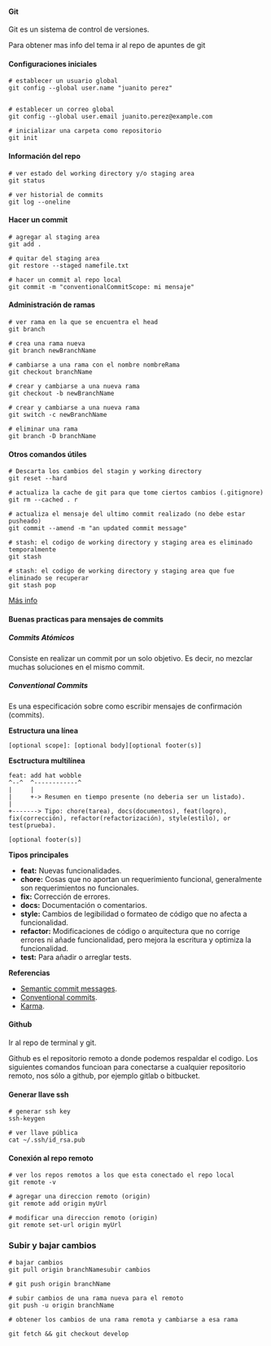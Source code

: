 #### Git

Git es un sistema de control de versiones.

Para obtener mas info del tema ir al repo de apuntes de git

#### Configuraciones iniciales

```
# establecer un usuario global
git config --global user.name "juanito perez"


# establecer un correo global
git config --global user.email juanito.perez@example.com

# inicializar una carpeta como repositorio
git init
```

#### Información del repo

```
# ver estado del working directory y/o staging area
git status

# ver historial de commits
git log --oneline
```

#### Hacer un commit

```
# agregar al staging area
git add .

# quitar del staging area
git restore --staged namefile.txt

# hacer un commit al repo local
git commit -m "conventionalCommitScope: mi mensaje"

```

#### Administración de ramas

```
# ver rama en la que se encuentra el head
git branch 

# crea una rama nueva
git branch newBranchName 

# cambiarse a una rama con el nombre nombreRama
git checkout branchName

# crear y cambiarse a una nueva rama
git checkout -b newBranchName

# crear y cambiarse a una nueva rama
git switch -c newBranchName 

# eliminar una rama
git branch -D branchName

```

#### Otros comandos útiles

```
# Descarta los cambios del stagin y working directory
git reset --hard

# actualiza la cache de git para que tome ciertos cambios (.gitignore)
git rm --cached . r

# actualiza el mensaje del ultimo commit realizado (no debe estar pusheado)
git commit --amend -m "an updated commit message"

# stash: el codigo de working directory y staging area es eliminado temporalmente
git stash

# stash: el codigo de working directory y staging area que fue eliminado se recuperar
git stash pop

```

[Más info](https://www.conventionalcommits.org/en/v1.0.0/)

#### Buenas practicas para mensajes de commits

##### Commits Atómicos

Consiste en realizar un commit por un solo objetivo. Es decir, no mezclar muchas soluciones en el mismo commit.

##### Conventional Commits

Es una especificación sobre como escribir mensajes de confirmación (commits).

**Estructura una línea**

```
[optional scope]: [optional body][optional footer(s)]
```

**Esctructura multilínea**

```
feat: add hat wobble
^--^  ^------------^
|     |
|     +-> Resumen en tiempo presente (no deberia ser un listado).
|
+-------> Tipo: chore(tarea), docs(documentos), feat(logro), fix(corrección), refactor(refactorización), style(estilo), or test(prueba).

[optional footer(s)]
```

**Tipos principales**

* **feat:** Nuevas funcionalidades.
* **chore:** Cosas que no aportan un requerimiento funcional, generalmente son requerimientos no funcionales.
* **fix:** Corrección de errores.
* **docs:** Documentación o comentarios.
* **style:** Cambios de legibilidad o formateo de código que no afecta a funcionalidad.
* **refactor:** Modificaciones de código o arquitectura que no corrige errores ni añade funcionalidad, pero mejora la escritura y optimiza la funcionalidad.
* **test:** Para añadir o arreglar tests.

**Referencias**

- [Semantic commit messages](https://gist.github.com/joshbuchea/6f47e86d2510bce28f8e7f42ae84c716).
- [Conventional commits](https://www.conventionalcommits.org/).
- [Karma](http://karma-runner.github.io/1.0/dev/git-commit-msg.html).


#### Github

Ir al repo de terminal y git.

Github es el repositorio remoto a donde podemos respaldar el codigo. Los siguientes comandos funcioan para conectarse a cualquier repositorio remoto, nos sólo a github, por ejemplo gitlab o bitbucket.

#### Generar llave ssh

```
# generar ssh key
ssh-keygen

# ver llave pública
cat ~/.ssh/id_rsa.pub
```

#### Conexión al repo remoto

```
# ver los repos remotos a los que esta conectado el repo local
git remote -v

# agregar una direccion remoto (origin)
git remote add origin myUrl

# modificar una direccion remoto (origin)
git remote set-url origin myUrl
```

### Subir y bajar cambios

```
# bajar cambios
git pull origin branchNamesubir cambios

# git push origin branchName

# subir cambios de una rama nueva para el remoto
git push -u origin branchName

# obtener los cambios de una rama remota y cambiarse a esa rama

git fetch && git checkout develop
```
